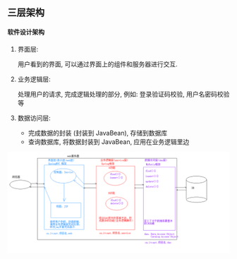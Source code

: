 ## 三层架构

#### 软件设计架构

1. 界面层:

   用户看到的界面, 可以通过界面上的组件和服务器进行交互.

2. 业务逻辑层:

   处理用户的请求, 完成逻辑处理的部分, 例如: 登录验证码校验, 用户名密码校验等

3. 数据访问层: 

   + 完成数据的封装 (封装到 JavaBean), 存储到数据库
   + 查询数据库, 将数据封装到 JavaBean, 应用在业务逻辑里边



![三层架构](02_三层架构.assets/三层架构.bmp)

